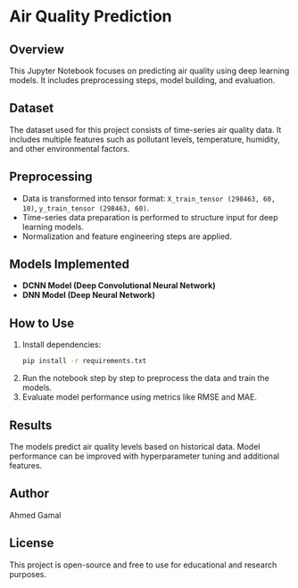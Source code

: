 # Air Quality Prediction

## Overview
This Jupyter Notebook focuses on predicting air quality using deep learning models. It includes preprocessing steps, model building, and evaluation.

## Dataset
The dataset used for this project consists of time-series air quality data. It includes multiple features such as pollutant levels, temperature, humidity, and other environmental factors.

## Preprocessing
- Data is transformed into tensor format: `X_train_tensor (298463, 60, 10)`, `y_train_tensor (298463, 60)`.
- Time-series data preparation is performed to structure input for deep learning models.
- Normalization and feature engineering steps are applied.

## Models Implemented
- **DCNN Model (Deep Convolutional Neural Network)**
- **DNN Model (Deep Neural Network)**

## How to Use
1. Install dependencies:
   ```bash
   pip install -r requirements.txt
   ```
2. Run the notebook step by step to preprocess the data and train the models.
3. Evaluate model performance using metrics like RMSE and MAE.

## Results
The models predict air quality levels based on historical data. Model performance can be improved with hyperparameter tuning and additional features.

## Author
Ahmed Gamal

## License
This project is open-source and free to use for educational and research purposes.

